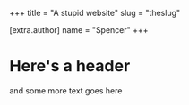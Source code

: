 +++
title = "A stupid website"
slug = "theslug"

[extra.author]
name = "Spencer"
+++

# Here's a header
and some more text goes here
